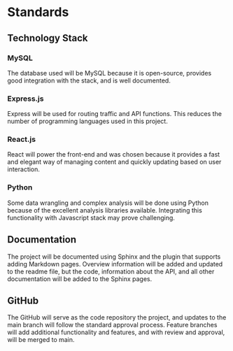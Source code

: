 # Standards
## Technology Stack
### MySQL
The database used will be MySQL because it is open-source, provides good integration with the stack, and is well documented. 

### Express.js
Express will be used for routing traffic and API functions. This reduces the number of programming languages used in this project. 

### React.js
React will power the front-end and was chosen because it provides a fast and elegant way of managing content and quickly updating based on user interaction. 

### Python
Some data wrangling and complex analysis will be done using Python because of the excellent analysis libraries available. Integrating this functionality with Javascript stack may prove challenging. 

## Documentation
The project will be documented using Sphinx and the plugin that supports adding Markdown pages. Overview information will be added and updated to the readme file, but the code, information about the API, and all other documentation will be added to the Sphinx pages.

## GitHub
The GitHub will serve as the code repository the project, and updates to the main branch will follow the standard approval process. Feature branches will add additional functionality and features, and with review and approval, will be merged to main. 